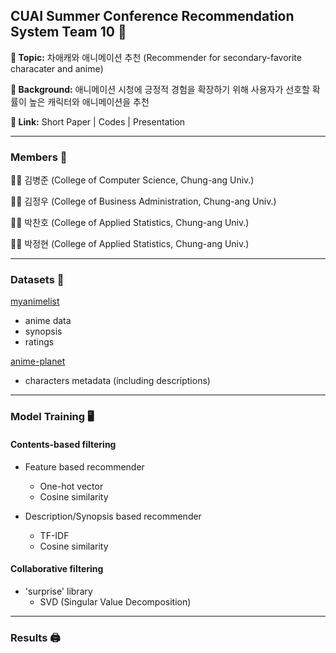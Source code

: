## CUAI Summer Conference Recommendation System Team 10 🚀


__📍 Topic:__ 차애캐와 애니메이션 추천 (Recommender for secondary-favorite characater and anime)

__📍 Background:__ 애니메이션 시청에 긍정적 경험을 확장하기 위해 사용자가 선호할 확률이 높은 캐릭터와 애니메이션을 추천

__📍 Link:__ Short Paper | Codes | Presentation

---

### Members 🏃
👨‍💻 김병준 (College of Computer Science, Chung-ang Univ.)

🧑‍💻 김정우 (College of Business Administration, Chung-ang Univ.)

👨‍💻 박찬호 (College of Applied Statistics, Chung-ang Univ.)

👩‍💻 박정현 (College of Applied Statistics, Chung-ang Univ.)

---

### Datasets 📁

[myanimelist](https://www.kaggle.com/datasets/hernan4444/anime-recommendation-database-2020?select=anime.csv)
- anime data
- synopsis
- ratings

[anime-planet](https://www.kaggle.com/datasets/hernan4444/animeplanet-character-recommendation)
- characters metadata (including descriptions)

---

### Model Training 🖥️
#### Contents-based filtering

* Feature based recommender
  * One-hot vector
  * Cosine similarity


* Description/Synopsis based recommender
  * TF-IDF
  * Cosine similarity

#### Collaborative filtering

* 'surprise' library
  * SVD (Singular Value Decomposition)

---

### Results 🖨️
